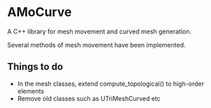 AMoCurve
=========

A C++ library for mesh movement and curved mesh generation.

Several methods of mesh movement have been implemented.

Things to do
------------
- In the mesh classes, extend compute_topological() to high-order elements
- Remove old classes such as UTriMeshCurved etc
